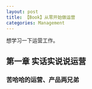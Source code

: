 ```yaml
---
layout: post
title: 【Book】从零开始做运营
categories: Management
---
```


想学习一下运营工作。

## 第一章 实话实说说运营

### 苦哈哈的运营、产品两兄弟


